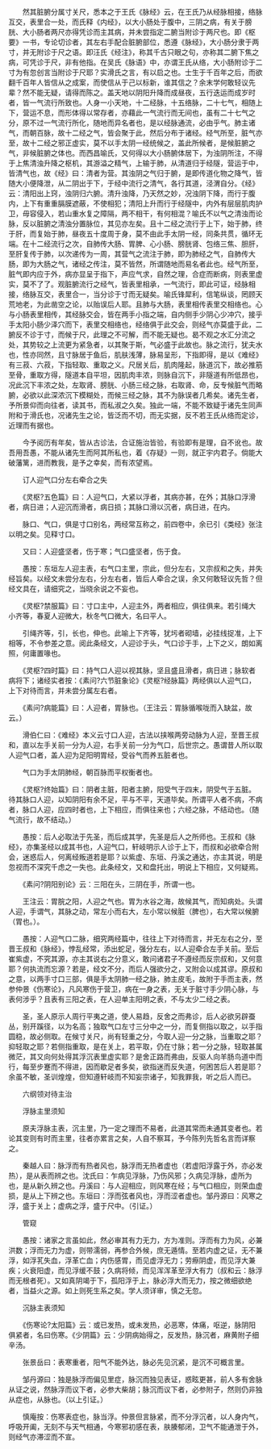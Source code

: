 <!-- { "loadSidebar": true } -->
　　然其脏腑分属寸关尺，悉本之于王氏《脉经》云，在王氏乃从经脉相接，络脉互交，表里合一处，而氏释《内经》，以大小肠处于腹中，三阴之病，有关于膀胱、大小肠者两尺亦得凭诊而主其病，并未尝指定二腑当附诊于两尺也。即《枢要》一书，专论切诊者，其左右手配合脏腑部位，悉遵《脉经》，大小肠分隶于两寸，并无附诊于尺之语。即汪氏《经注》，称其千古只眼之句，亦称其二腑下焦之病，可凭诊于尺，非有他指。在吴氏《脉语》中，亦谓王氏从络，大小肠附诊于二寸为有忽创言当附诊于尺耶？实滑氏之言，有以启之也。士生于千百年之后，而欲翻千百年人皆信从之成案，而使信从于己以标新，谁其信之？余末学何敢轻议先辈？然不能无疑，请得而陈之。盖天地以阴阳升降而成昼夜，五行迭运而成岁时者，皆一气流行所致也。人身一小天地，十二经脉，十五络脉，二十七气，相随上下，营运不息，而形体得以常存者，亦藉此一气流行而无间也，虽有二十七气之分，原不过一气流行所化，随地而异名者也，是以经脉通流，必由乎气。肺主诸气，而朝百脉，故十二经之气，皆会聚于此，然后分布于诸经。经气所至，脏气亦至，故十二经之邪正虚实，莫不以手太阴一经统候之，盖此所候者，是候脏腑之气，非候脏腑之体也。而西昌喻氏，又何得以大小肠腑体居下，为浊阴所注，不得于上焦清浊升降之枢机，其游溢之精气，上输于肺，从清道归于经隧，营运于中，皆清气也，故《经》曰：清者为营。其浊阴之气归于腑，是即传道化物之降气，皆随大小便降泄，从二阴出于下，于经中流行之清气，各行其道，泾渭自分。《经》云：清阳出上窍，浊阴归六腑。清升浊降，乃天然之妙，况浊阴下降，而行于腹内，上下有重重膈膜遮蔽，不使相犯；清阳上升而行于经隧中，内外有层层肌肉护卫，毋容侵入，若山重水复之障隔，两不相干，有何相混？喻氏不以气之清浊而论脉，反以脏腑之清浊分置脉位，其见亦左矣。且十二经之流行于上下，始于肺，终于肝，而复始于肺，昼夜五十度周于身，莫不由此手太阴一经，同条共贯，循环无端。在十二经流行之次，自肺传大肠、胃脾、心小肠、膀胱肾、包络三焦、胆肝，至肝复传于肺，以次递传为一周，其营气之流注于肺，即为肺经之气，自肺传大肠，即为大肠之气，诸经之传注，莫不皆然，所谓随地而易名者此也。经气所至，脏气即内应于外，病亦显呈于指下，声应气求，自然之理，合症而断病，则表里虚实，莫不了了。观脏腑流行之经气，皆表里相承，一气流行，即此可证，经脉相接，络脉互交，表里合一，当分诊于寸而无疑矣。喻氏锋犀利，信笔纵谈，罔顾天荒地老，为此凿空之论，以贻误后人耶。且肺与大肠，表里相传表里交相络也。心与小肠表里相传，其经脉交会，皆在两手小指之端，自内侧手少阴心少冲穴，接乎手太阳小肠少泽穴而下，表里交相络也，经络俱于此交会，则经气亦莫盛于此，二腑反不诊于寸，而候于尺，此理之不可解，而不能无疑也。曷不观之水汇分流之处，其势较之上流更为紧急者，以其聚于斯，气必盛于此故也。脉之流行，犹夫水也，性亦同然，且寸脉居于鱼后，肌肤浅薄，脉易呈形，下指即得，是以《难经》有三菽、六菽，下指轻取、重取之义。尺居关后，肌肉隆起，脉道沉下，故必推筋至骨，重取方得，隧道本自平坦，因肌肉丰浓，则脉自沉下，非隧道有所低昂也，况此沉下丰浓之处，左取肾、膀胱、小肠三经之脉，右取肾、命，反专候脏气而略腑，必欲以此深浓沉下模糊处，而候三经之脉，其不为脉误者几希矣。诸先生者，予所景仰而向往者，读其书，而私淑之久矣。独此一端，不能不致疑于诸先生同声附和于滑氏也，况诸先生之论，皆泛而不切，而无实据，反不若王氏从络而定诊，近理而有据也。

　　今予阅历有年矣，皆从古诊法，合证施治皆验，有验即有是理，自不讹也。故吾用吾愚，不能从诸先生而阿其所私也，着《存疑》一则，就正宇内君子。倘能大破藩篱，进而教我，是予之幸矣，而有浓望焉。

　　订人迎气口分左右牵合之失

　　《灵枢?五色篇》曰：人迎气口，大紧以浮者，其病亦甚，在外；其脉口浮滑者，病日进；人迎沉而滑者，病日损；其脉口滑以沉者，病日进，在内。

　　脉口、气口，俱是寸口别名，两经常互称之，前四卷中，余已引《类经》张注以明之矣。见释寸口。

　　又曰：人迎盛坚者，伤于寒；气口盛坚者，伤于食。

　　愚按：东垣左人迎主表，右气口主里，宗此，但分左右，又宗叔和之失，并失经旨矣。以经文未尝分左右，分左右者，皆后人牵合之误，余又何敢轻议先哲？但经文具在，请细究之，当晓余说之不妄也。

　　《灵枢?禁服篇》曰：寸口主中，人迎主外，两者相应，俱往俱来。若引绳大小齐等，春夏人迎微大，秋冬气口微大，名曰平人。

　　引绳齐等，引，长也，伸也。此喻上下齐等，犹圬者砌墙，必挂线捉准，上下相等，不令参差之意。阅此条经文，人迎诊于头，气口诊于手，上下之义，朗如离照，何庸置喙也。

　　《灵枢?四时篇》曰：持气口人迎以视其脉，坚且盛且滑者，病日进；脉软者病将下；诸经实者按：《素问?六节脏象论》《灵枢?经脉篇》两经俱以人迎气口，上下对待而言，并未尝分属左右者。

　　《素问?病能篇》曰：人迎者，胃脉也。（王注云：胃脉循喉咙而入缺盆，故云。）

　　滑伯仁曰：《难经》本义云寸口人迎，古法以挟喉两旁动脉为人迎，至晋王叔和，直以左手关前一分为人迎，右手关前一分为气口，后世宗之。愚谓昔人所以取人迎气口者，盖人迎为足阳明胃经，受谷气而养五脏者也。

　　气口为手太阴肺经，朝百脉而平权衡者也。

　　《灵枢?终始篇》曰：阴者主脏，阳者主腑，阳受气于四末，阴受气于五脏。待其脉口人迎，以知阴阳有余不足，平与不平，天道毕矣。所谓平人者不病，不病者，脉口人迎，应四时者也，上下相应，而俱往来也；六经之脉，不结动也。（随气流行，故不结动。）

　　愚按：后人必取法于先圣，而后成其学，先圣是后人之所师也。王叔和《脉经》，亦集圣经以成其书也，人迎气口，轩岐明示人诊于上下，而叔和必欲牵合附会，迷惑后人，何离经叛道若是耶？以紫虚、东垣、丹溪之通达，亦主其说，明是忽视而不深究千虑之一失也。此条经文，又和盘托出，明说上下相应，又何疑焉。

　　《素问?阴阳别论》云：三阳在头，三阴在手，所谓一也。

　　王注云：胃脘之阳，人迎之气也。胃为水谷之海，故候其气，而知病处。头谓人迎，手谓气，其脉之动，常左小而右大，左小常以候脏（脾也），右大常以候腑（胃也。）。

　　愚按：人迎气口二脉，细究两经篇中，往往上下对待而言，并无左右之分，至晋王叔和《脉经》，悖乱经常，添出蛇足，强分左右，以人迎牵合左手关前。至后崔紫虚，不究其源，亦主其说右之分意义，敢问诸君子不遵经而反宗叔和，又何意耶？何执流而忘源？若是，经文不分，而后人强欲分之，又附会以成其谬。原叔和之意，以两手寸口三部，俱是手太阴肺一经之脉，肺主皮毛，故附于手而主表，然参仲景《伤寒论》，凡风寒伤于营卫，病在一身之表，无关于脏寸手少阴心脉，与表何涉乎？且表有三阳之表，在人迎单主阳明之表，不与太少二经之表。

　　圣，圣人原示人周行平夷之道，使人易趋，反舍之而弗诊，后人必欲另辟蚕丛，别开蹊径，以为名高；独取气口左寸三分中之一分，而复侧指以取之，以手指圆稳，故必侧取。在候寸关尺，尚有轻重之分，今取人迎一分之脉，当重取之耶？抑轻取之耶？若侧指重取，是在关上，若平取，仍在寸脉；若一分之脉，轻取甚属微茫，其又向何处得其浮沉表里虚实耶？是舍正路而弗由，反驱人向羊肠鸟道中而行，每至步蹇而不得进，因而歇足者多矣，欲指迷而反失道，何困苦后人若是耶？余虽不敏，圣训煌煌，但知遵轩岐而不知妄宗诸子，知我罪我，听之后人而已。

　　六纲领对待主治

　　浮脉主里须知

　　原夫浮脉主表，沉主里，乃一定之理而不易者，此道其常而未通其变者也。若论其变则有时而主里，往者亦累言之矣，人自不察耳，予今陈列先哲名言而详察之。

　　秦越人曰：脉浮而有热者风也，脉浮而无热者虚也（若虚阳浮露于外，亦必发热），是从表而辨之也。沈氏曰：乍病见浮脉，乃伤风邪；久病见浮脉，虚所为也，是从新久辨之也。丹溪曰：与人迎相应，则风寒在经；与气口相应，则荣血虚损，是从上下辨之也。东垣曰：浮而弦者风也，浮而涩者虚也。邹丹源曰：风寒之浮，盛于关上；虚病之浮，盛于尺中。（引证。）

　　管窥

　　愚按：诸家之言虽如此，然必审其有力无力，方为准则。浮而有力为风，必兼洪数；浮而无力为虚，则带濡弱，再参合外候，庶无遁情。至若内虚之证，无不兼浮，如浮芤失血，浮革亡血；内伤感胃，而见虚浮无力；劳瘵阴虚，而见浮大兼疾；火衰阳虚，而见浮缓不鼓；久病将倾，而见浑浑革至浮大有力（叔和云：脉浮而无根者死）。又如真阴竭于下，孤阳浮于上，脉必浮大而无力，按之微细欲绝者，当益火之源。如上则死生系之矣。学人须详审，慎之无忽。

　　沉脉主表须知

　　《伤寒论?太阳篇》云：或已发热，或未发热，必恶寒，体痛，呕逆，脉阴阳俱紧者，名曰伤寒。《少阴篇》云：少阴病始得之，反发热，脉沉者，麻黄附子细辛汤。

　　张景岳曰：表寒重者，阳气不能外达，脉必先见沉紧，是沉不可概言里。

　　邹丹源曰：独是脉浮而偏见里症，脉沉而独见表证，惑眩更甚，前人多有舍脉从证之说，然脉浮而议下者，必参大柴胡；脉沉而议下者，必参附子，然则仍非独从症也，从脉也。（以上引证。）

　　慎庵按：伤寒表症也，脉当浮。仲景但言脉紧，而不分浮沉者，以人身内气，呼吸开阖，无刻不与天气相通，今寒邪初感在表，肤腠郁闭，卫气不能通泄于外，则经气亦滞涩而不宣。


